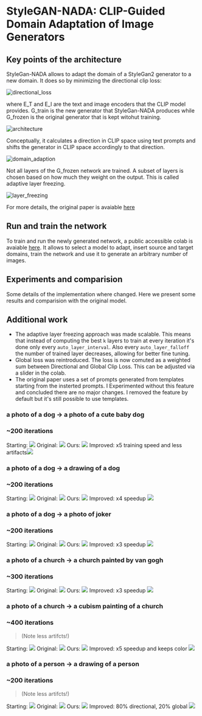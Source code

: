 # StyleGAN-NADA: CLIP-Guided Domain Adaptation of Image Generators

## Key points of the architecture
StyleGan-NADA allows to adapt the domain of a StyleGan2 generator to a new domain. It does so by minimizing the directional clip loss:

![directional_loss](img/directional_loss.png)

where E_T and E_I are the text and image encoders that the CLIP model provides. G_train is the new generator that StyleGan-NADA produces while G_frozen is the original generator that is kept witohut training. 

![architecture](img/arch.png)

Conceptually, it calculates a direction in CLIP space using text prompts and shifts the generator in CLIP space accordingly to that direction.

![domain_adaption](img/domain_adaption.png)

Not all layers of the G_frozen network are trained. A subset of layers is chosen based on how much they weight on the output. This is called adaptive layer freezing.

![layer_freezing](img/layer_freezing.png)

For more details, the original paper is avaiable [here](https://arxiv.org/pdf/2108.00946.pdf)

## Run and train the network

To train and run the newly generated network, a public accessible colab is avaiable [here](https://colab.research.google.com/drive/1peXflahU89q9HM1_CF96JxcdslCn30W3?authuser=2#scrollTo=dWGWU6HtI8F5). It allows to select a model to adapt, insert source and target domains, train the network and use it to generate an arbitrary number of images. 

## Experiments and comparision

Some details of the implementation  where changed. Here we present some results and comparision with the original model. 

## Additional work
* The adaptive layer freezing approach was made scalable. This means that instead of computing the best `k` layers to train at every iteration it's done only every `auto_layer_interval`. Also every `auto_layer_falloff` the number of trained layer decreases, allowing for better fine tuning.
* Global loss was reintroduced. The loss is now comuted as a weighted sum between Directional and Global Clip Loss. This can be adjusted via a slider in the colab.
* The original paper uses a set of prompts generated from templates starting from the insterted prompts. I Experimented without this feature and concluded there are no major changes. I removed the feature by default but it's still possible to use templates.

### a photo of a dog -> a photo of a cute baby dog
### ~200 iterations
Starting: ![](img/Starting_01.png)
Original: ![](img/Original_07.png)
Ours: ![](img/Ours_07.png)
Improved: x5 training speed and less artifacts![](img/Improved_07.png)


### a photo of a dog -> a drawing of a dog
### ~200 iterations
Starting: ![](img/Starting_01.png)
Original: ![](img/Original_01.png)
Ours: ![](img/Ours_01.png)
Improved: x4 speedup ![](img/Improved_01.png)

### a photo of a dog -> a photo of joker
### ~200 iterations
Starting: ![](img/Starting_01.png)
Original: ![](img/Original_02.png)
Ours: ![](img/Ours_02.png)
Improved: x3 speedup ![](img/Improved_02.png)

### a photo of a church -> a church painted by van gogh
### ~300 iterations
Starting: ![](img/Starting_03.png)
Original: ![](img/Original_03.png)
Ours: ![](img/Ours_03.png)
Improved: x3 speedup ![](img/Improved_03.png)

### a photo of a church -> a cubism painting of a church
### ~400 iterations 
> (Note less artifcts!)

Starting: ![](img/Starting_03.png)
Original: ![](img/Original_04.png)
Ours: ![](img/Ours_04.png)
Improved: x5 speedup and keeps color ![](img/Improved_05.png)

### a photo of a person -> a drawing of a person
### ~200 iterations
> (Note less artifcts!)

Starting: ![](img/Starting_05.png)
Original: ![](img/Original_06.png)
Ours: ![](img/Ours_06.png)
Improved: 80% directional, 20% global ![](img/Improved_08.png)



